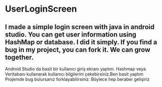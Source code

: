 # UserLoginScreen
I made a simple login screen with java in android studio.
You can get user information using HashMap or database. I did it simply.
If you find a bug in my project, you can fork it. We can grow together.
-------------------------------------------------------------------------------
Android Studio da basit bir kullanıcı giriş ekranı yaptım. Hashmap veya Veritabanı kullanarak kullanıcı bilgilerini çekebirsiniz.Ben basit yaptım Projemde bug bulursanız forklayabilirsiniz. Böylece hep beraber gelişiriz
